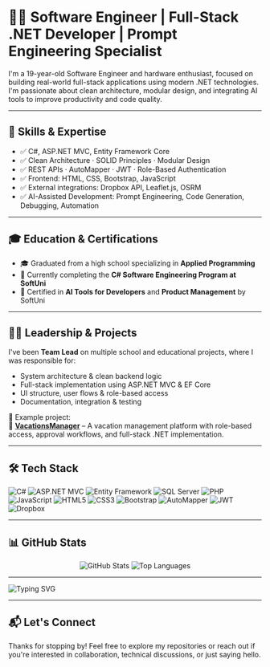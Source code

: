 # 👨‍💻 Software Engineer | Full-Stack .NET Developer | Prompt Engineering Specialist

I'm a 19-year-old Software Engineer and hardware enthusiast, focused on building real-world full-stack applications using modern .NET technologies.  
I'm passionate about clean architecture, modular design, and integrating AI tools to improve productivity and code quality.

---

## 🧠 Skills & Expertise

- ✅ C#, ASP.NET MVC, Entity Framework Core  
- ✅ Clean Architecture · SOLID Principles · Modular Design  
- ✅ REST APIs · AutoMapper · JWT · Role-Based Authentication  
- ✅ Frontend: HTML, CSS, Bootstrap, JavaScript  
- ✅ External integrations: Dropbox API, Leaflet.js, OSRM  
- ✅ AI-Assisted Development: Prompt Engineering, Code Generation, Debugging, Automation  

---

## 🎓 Education & Certifications

- 🎓 Graduated from a high school specializing in **Applied Programming**  
- 🎯 Currently completing the **C# Software Engineering Program at SoftUni**  
- 🧠 Certified in **AI Tools for Developers** and **Product Management** by SoftUni

---

## 🧑‍💼 Leadership & Projects

I've been **Team Lead** on multiple school and educational projects, where I was responsible for:
- System architecture & clean backend logic  
- Full-stack implementation using ASP.NET MVC & EF Core  
- UI structure, user flows & role-based access  
- Documentation, integration & testing

📌 Example project:  
🔹 [**VacationsManager**](https://github.com/NDecheva/VacationsManager) – A vacation management platform with role-based access, approval workflows, and full-stack .NET implementation.

---

## 🛠️ Tech Stack

![C#](https://img.shields.io/badge/C%23-239120?style=for-the-badge&logo=c-sharp&logoColor=white)
![ASP.NET MVC](https://img.shields.io/badge/ASP.NET%20MVC-512BD4?style=for-the-badge&logo=dotnet&logoColor=white)
![Entity Framework](https://img.shields.io/badge/EF%20Core-4B0082?style=for-the-badge&logo=nuget&logoColor=white)
![SQL Server](https://img.shields.io/badge/SQL%20Server-CC2927?style=for-the-badge&logo=microsoftsqlserver&logoColor=white)
![PHP](https://img.shields.io/badge/PHP-777BB4?style=for-the-badge&logo=php&logoColor=white)
![JavaScript](https://img.shields.io/badge/JavaScript-F7DF1E?style=for-the-badge&logo=javascript&logoColor=black)
![HTML5](https://img.shields.io/badge/HTML5-E34F26?style=for-the-badge&logo=html5&logoColor=white)
![CSS3](https://img.shields.io/badge/CSS3-1572B6?style=for-the-badge&logo=css3&logoColor=white)
![Bootstrap](https://img.shields.io/badge/Bootstrap-7952B3?style=for-the-badge&logo=bootstrap&logoColor=white)
![AutoMapper](https://img.shields.io/badge/AutoMapper-DD0031?style=for-the-badge)
![JWT](https://img.shields.io/badge/JWT-000000?style=for-the-badge&logo=jsonwebtokens&logoColor=white)
![Dropbox](https://img.shields.io/badge/Dropbox-0061FF?style=for-the-badge&logo=dropbox&logoColor=white)

---

## 📊 GitHub Stats

<p align="center">
  <img src="https://github-readme-stats.vercel.app/api?username=Petkata23&show_icons=true&theme=tokyonight" alt="GitHub Stats" />
  <img src="https://github-readme-stats.vercel.app/api/top-langs/?username=Petkata23&layout=compact&theme=tokyonight" alt="Top Languages" />
</p>

---

![Typing SVG](https://readme-typing-svg.herokuapp.com?font=Fira+Code&size=22&duration=6000&pause=1000&color=FFCD3C&center=true&vCenter=true&width=800&lines=Building+real-world+.NET+applications;Prompt+Engineering+%7C+Clean+Architecture+%7C+AI+Automation)

---

## 📬 Let's Connect

Thanks for stopping by! Feel free to explore my repositories or reach out if you're interested in collaboration, technical discussions, or just saying hello.
